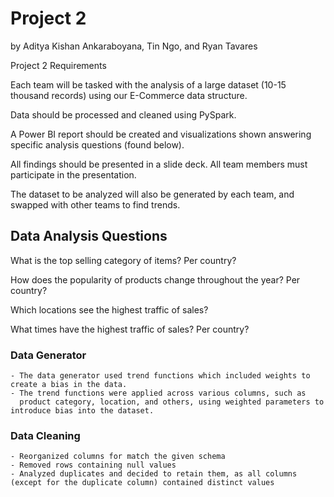 # Project 2
by Aditya Kishan Ankaraboyana, Tin Ngo, and Ryan Tavares

Project 2 Requirements

Each team will be tasked with the analysis of a large dataset (10-15 thousand records) using our E-Commerce data structure.

Data should be processed and cleaned using PySpark.

A Power BI report should be created and visualizations shown answering specific analysis questions (found below).

All findings should be presented in a slide deck. All team members must participate in the presentation.

The dataset to be analyzed will also be generated by each team, and swapped with other teams to find trends.

## Data Analysis Questions

What is the top selling category of items? Per country?

How does the popularity of products change throughout the year? Per country?

Which locations see the highest traffic of sales?

What times have the highest traffic of sales? Per country?


### Data Generator
```
- The data generator used trend functions which included weights to create a bias in the data.
- The trend functions were applied across various columns, such as 
  product category, location, and others, using weighted parameters to introduce bias into the dataset.
```
### Data Cleaning

```
- Reorganized columns for match the given schema
- Removed rows containing null values
- Analyzed duplicates and decided to retain them, as all columns (except for the duplicate column) contained distinct values
```
